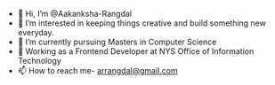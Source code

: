 - 👋 Hi, I’m @Aakanksha-Rangdal
- 👀 I’m interested in keeping things creative and build something new everyday.
- 🌱 I’m currently pursuing Masters in Computer Science
- 💞️ Working as a Frontend Developer at NYS Office of Information Technology
- 📫 How to reach me- arrangdal@gmail.com

<!---
Aakanksha-Rangdal/Aakanksha-Rangdal is a ✨ special ✨ repository because its `README.md` (this file) appears on your GitHub profile.
You can click the Preview link to take a look at your changes.
--->
